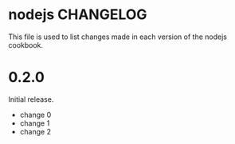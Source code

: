 # nodejs CHANGELOG

This file is used to list changes made in each version of the nodejs cookbook.

# 0.2.0

Initial release.

- change 0
- change 1
- change 2

